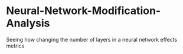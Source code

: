 # Neural-Network-Modification-Analysis
Seeing how changing the number of layers in a neural network effects metrics
